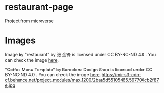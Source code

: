 # restaurant-page
Project from microverse

# Images

Image by "restaurant" by 张 金锋 is licensed under CC BY-NC-ND 4.0 . You can check the image [here](https://search.creativecommons.org/photos/8d3fdf46-28b4-4457-9366-0fc9b854b6c2).

"Coffee Menu Template" by Barcelona Design Shop is licensed under CC BY-NC-ND 4.0 . You can check the image [here](https://search.creativecommons.org/photos/4f36ef46-0a13-47d6-a579-fc9303fde26c).
https://mir-s3-cdn-cf.behance.net/project_modules/max_1200/2baa5d55105465.597700cb2f87e.jpg